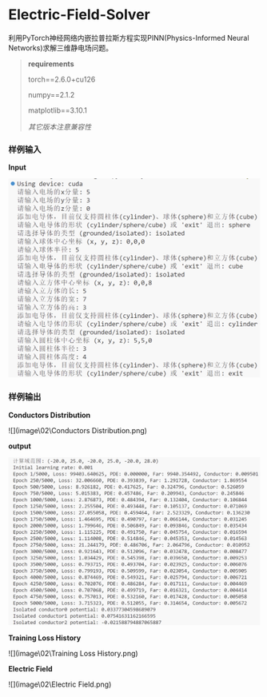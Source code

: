 # Electric-Field-Solver

利用PyTorch神经网络内嵌拉普拉斯方程实现PINN(Physics-Informed Neural Networks)求解三维静电场问题。

> **requirements**
>
> torch==2.6.0+cu126
>
> numpy==2.1.2
>
> matplotlib==3.10.1
>
> *其它版本注意兼容性*

### **样例输入**

**Input**

![](image\02\Input.png)

### **样例输出**

**Conductors Distribution**

![](image\02\Conductors Distribution.png)

**output**

![](image\02\Output.png)

**Training Loss History**

![](image\02\Training Loss History.png)

**Electric Field**

![](image\02\Electric Field.png)
